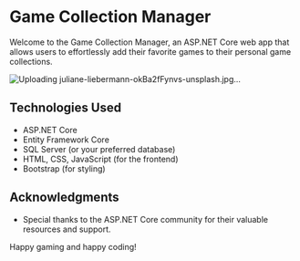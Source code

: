 # Game Collection Manager

Welcome to the Game Collection Manager, an ASP.NET Core web app that allows users to effortlessly add their favorite games to their personal game collections.

![Uploading juliane-liebermann-okBa2fFynvs-unsplash.jpg…]()



## Technologies Used

- ASP.NET Core
- Entity Framework Core
- SQL Server (or your preferred database)
- HTML, CSS, JavaScript (for the frontend)
- Bootstrap (for styling)

## Acknowledgments

- Special thanks to the ASP.NET Core community for their valuable resources and support.

Happy gaming and happy coding!

